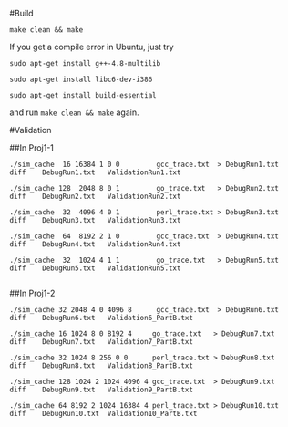 #Build

`make clean && make`

If you get a compile error in Ubuntu, just try

`sudo apt-get install g++-4.8-multilib`

`sudo apt-get install libc6-dev-i386`

`sudo apt-get install build-essential`

and run `make clean && make` again.

#Validation

##In Proj1-1
```
./sim_cache  16 16384 1 0 0 		gcc_trace.txt  > DebugRun1.txt
diff 	DebugRun1.txt 	ValidationRun1.txt
    
./sim_cache 128  2048 8 0 1 		go_trace.txt   > DebugRun2.txt
diff 	DebugRun2.txt 	ValidationRun2.txt
    
./sim_cache  32  4096 4 0 1 		perl_trace.txt > DebugRun3.txt
diff 	DebugRun3.txt 	ValidationRun3.txt
    
./sim_cache  64  8192 2 1 0 		gcc_trace.txt  > DebugRun4.txt
diff 	DebugRun4.txt 	ValidationRun4.txt
    
./sim_cache  32  1024 4 1 1 		go_trace.txt   > DebugRun5.txt
diff 	DebugRun5.txt 	ValidationRun5.txt
    
```

##In Proj1-2
```
./sim_cache 32 2048 4 0 4096 8		gcc_trace.txt  > DebugRun6.txt
diff 	DebugRun6.txt  	Validation6_PartB.txt
    
./sim_cache 16 1024 8 0 8192 4     go_trace.txt   > DebugRun7.txt
diff 	DebugRun7.txt  	Validation7_PartB.txt
    
./sim_cache 32 1024 8 256 0 0      perl_trace.txt > DebugRun8.txt
diff 	DebugRun8.txt  	Validation8_PartB.txt
    
./sim_cache 128 1024 2 1024 4096 4 gcc_trace.txt  > DebugRun9.txt
diff 	DebugRun9.txt  	Validation9_PartB.txt
    
./sim_cache 64 8192 2 1024 16384 4 perl_trace.txt > DebugRun10.txt
diff 	DebugRun10.txt 	Validation10_PartB.txt
    
```
